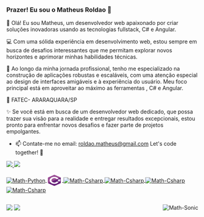 ### Prazer! Eu sou o Matheus Roldao 👋
👋 Olá! Eu sou Matheus, um desenvolvedor web apaixonado por criar soluções inovadoras usando as tecnologias fullstack, C# e Angular.

💻 Com uma sólida experiência em desenvolvimento web, estou sempre em busca de desafios interessantes que me permitam explorar novos horizontes e aprimorar minhas habilidades técnicas.

🚀 Ao longo da minha jornada profissional, tenho me especializado na construção de aplicações robustas e escaláveis, com uma atenção especial ao design de interfaces amigáveis e à experiência do usuário. Meu foco principal está em aproveitar ao máximo as ferramentas , C# e Angular.

🎯 FATEC- ARARAQUARA/SP

✨ Se você está em busca de um desenvolvedor web dedicado, que possa trazer sua visão para a realidade e entregar resultados excepcionais, estou pronto para enfrentar novos desafios e fazer parte de projetos empolgantes.

- 📫 Contate-me no email: roldao.matheus@gmail.com
Let's code together! 💪






<div>
  <a href="https://github.com/MatheusRoldao">
  <img height="180em" src="https://github-readme-stats.vercel.app/api?username=MatheusRoldao&show_icons=true&theme=dark&include_all_commits=true&count_private=true"/>
  <img height="180em" src="https://github-readme-stats.vercel.app/api/top-langs/?username=MatheusRoldao&layout=compact&langs_count=7&theme=dark"/>
</div>
<div style="display: inline_block"><br>
  <img align="center" alt="Math-Python" height="30" width="40"  src="https://cdn.jsdelivr.net/gh/devicons/devicon/icons/nodejs/nodejs-original.svg" />
          
  <img align="center" alt="Math-Csharp" height="30" width="40" src="https://raw.githubusercontent.com/devicons/devicon/master/icons/csharp/csharp-original.svg">
  <img align="center" alt="Math-Csharp" height="30" width="40" src="https://cdn.jsdelivr.net/gh/devicons/devicon/icons/angularjs/angularjs-original.svg" />
  <img  align="center" alt="Math-Csharp" height="30" width="40" src="https://cdn.jsdelivr.net/gh/devicons/devicon/icons/typescript/typescript-original.svg" />
  <img  align="center" alt="Math-Csharp" height="30" src="https://cdn.jsdelivr.net/gh/devicons/devicon/icons/html5/html5-original.svg" />
  <img align="center" alt="Math-Csharp" height="30" src="https://cdn.jsdelivr.net/gh/devicons/devicon/icons/css3/css3-original.svg" />                 
  </div>
  
  <div><img align="right" alt="Math-Sonic" src="https://i.gifer.com/origin/cb/cbad8974b5928d9e4878525b25d64c2d_w200.gif"
  </div>
 
##
  
<div>

  <a href = "mailto:roldao.matheus@gmail.com"><img src="https://img.shields.io/badge/-Gmail-%23333?style=for-the-badge&logo=gmail&logoColor=white" target="_blank"></a>
  <a href="https://www.linkedin.com/in/matheus-rold%C3%A3o-68b97220a/" target="_blank"><img src="https://img.shields.io/badge/-LinkedIn-%230077B5?style=for-the-badge&logo=linkedin&logoColor=white" target="_blank"></a> 
 
  
 
</div>
